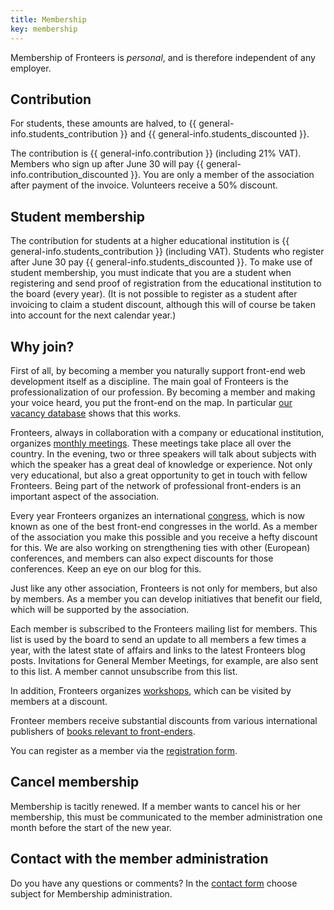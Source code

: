 ```yaml
---
title: Membership
key: membership
---
```


Membership of Fronteers is _personal_, and is therefore independent of any employer.

## Contribution

For students, these amounts are halved, to {{ general-info.students_contribution }} and {{ general-info.students_discounted }}.

The contribution is {{ general-info.contribution }} (including 21% VAT). Members who sign up after June 30 will pay {{ general-info.contribution_discounted }}. You are only a member of the association after payment of the invoice. Volunteers receive a 50% discount.

## Student membership

The contribution for students at a higher educational institution is {{ general-info.students_contribution }} (including VAT). Students who register after June 30 pay {{ general-info.students_discounted }}. To make use of student membership, you must indicate that you are a student when registering and send proof of registration from the educational institution to the board (every year). (It is not possible to register as a student after invoicing to claim a student discount, although this will of course be taken into account for the next calendar year.)

## Why join?

First of all, by becoming a member you naturally support front-end web development itself as a discipline. The main goal of Fronteers is the professionalization of our profession. By becoming a member and making your voice heard, you put the front-end on the map. In particular [our vacancy database](/nl/werk-en-freelance/) shows that this works.

Fronteers, always in collaboration with a company or educational institution, organizes [monthly meetings](/nl/activities/events/). These meetings take place all over the country. In the evening, two or three speakers will talk about subjects with which the speaker has a great deal of knowledge or experience. Not only very educational, but also a great opportunity to get in touch with fellow Fronteers. Being part of the network of professional front-enders is an important aspect of the association.

Every year Fronteers organizes an international [congress](/en/congress), which is now known as one of the best front-end congresses in the world. As a member of the association you make this possible and you receive a hefty discount for this. We are also working on strengthening ties with other (European) conferences, and members can also expect discounts for those conferences. Keep an eye on our blog for this.

Just like any other association, Fronteers is not only for members, but also by members. As a member you can develop initiatives that benefit our field, which will be supported by the association.

Each member is subscribed to the Fronteers mailing list for members. This list is used by the board to send an update to all members a few times a year, with the latest state of affairs and links to the latest Fronteers blog posts. Invitations for General Member Meetings, for example, are also sent to this list. A member cannot unsubscribe from this list.

In addition, Fronteers organizes [workshops](/nl/activities/workshops/), which can be visited by members at a discount.

Fronteer members receive substantial discounts from various international publishers of [books relevant to front-enders](/nl/word-lid/ledenkorting).

You can register as a member via the [registration form](/nl/become-lid/).

## Cancel membership

Membership is tacitly renewed. If a member wants to cancel his or her membership, this must be communicated to the member administration one month before the start of the new year.

## Contact with the member administration

Do you have any questions or comments? In the [contact form](/nl/footer/contact/) choose subject for Membership administration.
